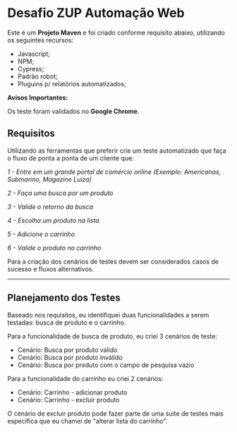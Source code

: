 # Desafio ZUP Automação Web

Este é um **Projeto Maven** e foi criado conforme requisito abaixo, utilizando os seguintes recursos:

-   Javascript;
-   NPM;
-   Cypress;
-   Padrão robot;
-   Pluguins p/ relatórios automatizados;

**Avisos Importantes:**

Os teste foram validados no **Google Chrome**.

## Requisitos

Utilizando as ferramentas que preferir crie um teste automatizado que faça o fluxo de ponta a ponta de um cliente que:

_1 - Entre em um grande portal de comércio online_
_(Exemplo: Americanas, Submarino, Magazine Luiza)_

_2 - Faça uma busca por um produto_

_3 - Valide o retorno da busca_

_4 - Escolha um produto na lista_

_5 - Adicione o carrinho_

_6 - Valide o produto no carrinho_

Para a criação dos cenários de testes devem ser considerados casos de sucesso e fluxos alternativos.

---

## Planejamento dos Testes

Baseado nos requisitos, eu identifiquei duas funcionalidades a serem testadas: busca de produto e o carrinho.

Para a funcionalidade de busca de produto, eu criei 3 cenários de teste:

-   Cenário: Busca por produto válido
-   Cenário: Busca por produto inválido
-   Cenário: Busca por produto com o campo de pesquisa vazio

Para a funcionalidade do carrinho eu criei 2 cenários:

-   Cenário: Carrinho - adicionar produto
-   Cenário: Carrinho - excluir produto

O cenário de excluir produto pode fazer parte de uma suite de testes mais específica que eu chamei de "alterar lista do carrinho".
